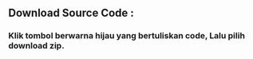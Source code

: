 ## Download Source Code : 
  
  ### Klik tombol berwarna hijau yang bertuliskan code, Lalu pilih download zip.
